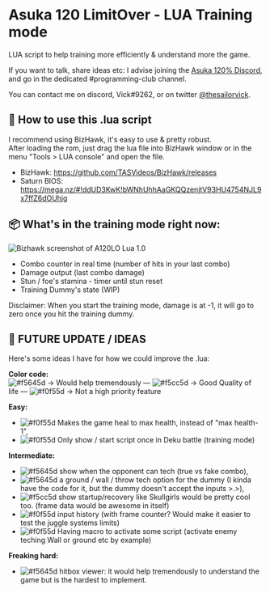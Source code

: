 # Asuka 120 LimitOver - LUA Training mode
LUA script to help training more efficiently & understand more the game.

If you want to talk, share ideas etc: I advise joining the [Asuka 120% Discord](https://discordapp.com/invite/K4WyTCC), and go in the dedicated #programming-club channel.

You can contact me on discord, Vick#9262, or on twitter [@thesailorvick](https://twitter.com/TheSailorVick).



## 🔰 How to use this .lua script
I recommend using BizHawk, it's easy to use & pretty robust.  
After loading the rom, just drag the lua file into BizHawk window or in the menu "Tools > LUA console" and open the file.

- BizHawk: https://github.com/TASVideos/BizHawk/releases
- Saturn BIOS: https://mega.nz/#!ddUD3KwK!bWNhUhhAaGKQQzenjtV93HU4754NJL9x7ffZ6dOUhig



## 📦 What's in the training mode right now:
![Bizhawk screenshot of A120LO Lua 1.0](https://media.discordapp.net/attachments/606287985801166878/615225027910041611/EmuHawk_2019-08-24_21.58.08.png?width=720&height=530)
- Combo counter in real time (number of hits in your last combo)
- Damage output (last combo damage)
- Stun / foe's stamina - timer until stun reset
- Training Dummy's state (WIP)

Disclaimer: When you start the training mode, damage is at -1, it will go to zero once you hit the training dummy.



## 🔁 FUTURE UPDATE / IDEAS
Here's some ideas I have for how we could improve the .lua:

**Color code:**  
![#f5645d](https://placehold.it/15/f5645d/000000?text=+) → Would help tremendously — ![#f5cc5d](https://placehold.it/15/f5cc5d/000000?text=+) → Good Quality of life — ![#f0f55d](https://placehold.it/15/f0f55d/000000?text=+) → Not a high priority feature

__Easy:__
- ![#f0f55d](https://placehold.it/15/f0f55d/000000?text=+) Makes the game heal to max health, instead of "max health-1", 
- ![#f0f55d](https://placehold.it/15/f0f55d/000000?text=+) Only show / start script once in Deku battle (training mode)

__Intermediate:__ 
- ![#f5645d](https://placehold.it/15/f5645d/000000?text=+) show when the opponent can tech (true vs fake combo),
- ![#f5645d](https://placehold.it/15/f5645d/000000?text=+) a ground / wall / throw tech option for the dummy (I kinda have the code for it, but the dummy doesn't accept the inputs >.>),
- ![#f5cc5d](https://placehold.it/15/f5cc5d/000000?text=+) show startup/recovery like Skullgirls would be pretty cool too. (frame data would be awesome in itself)
- ![#f0f55d](https://placehold.it/15/f0f55d/000000?text=+) input history (with frame counter? Would make it easier to test the juggle systems limits)
- ![#f0f55d](https://placehold.it/15/f0f55d/000000?text=+) Having macro to activate some script (activate enemy teching Wall or ground etc by example)

__Freaking hard:__
- ![#f5645d](https://placehold.it/15/f5645d/000000?text=+) hitbox viewer: it would help tremendously to understand the game but is the hardest to implement.
